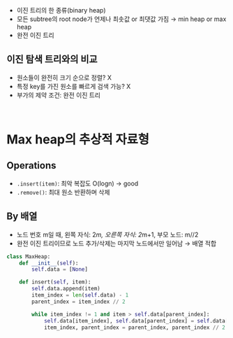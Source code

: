 - 이진 트리의 한 종류(binary heap)
- 모든 subtree의 root node가 언제나 최솟값 or 최댓값 가짐 → min heap or max heap
- 완전 이진 트리

## 이진 탐색 트리와의 비교

- 원소들이 완전히 크기 순으로 정렬? X
- 특정 key를 가진 원소를 빠르게 검색 가능? X
- 부가의 제약 조건: 완전 이진 트리

<br>

# Max heap의 추상적 자료형

## Operations

- `.insert(item)`: 최악 복잡도 O(logn) → good
- `.remove()`: 최대 원소 반환하며 삭제

## By 배열

- 노드 번호 m일 때, 왼쪽 자식: 2*m, 오른쪽 자식: 2*m+1, 부모 노드: m//2
- 완전 이진 트리이므로 노드 추가/삭제는 마지막 노드에서만 일어남 → 배열 적합

```python
class MaxHeap:
    def __init__(self):
        self.data = [None]

    def insert(self, item):
        self.data.append(item)
        item_index = len(self.data) - 1
        parent_index = item_index // 2

        while item_index != 1 and item > self.data[parent_index]:
            self.data[item_index], self.data[parent_index] = self.data[parent_index], item
            item_index, parent_index = parent_index, parent_index // 2
```
